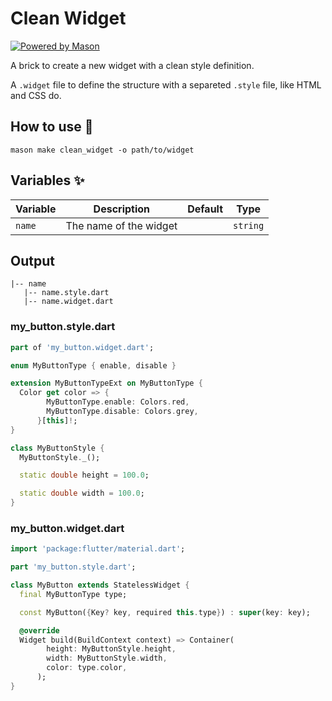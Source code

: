 # Clean Widget

[![Powered by Mason](https://img.shields.io/endpoint?url=https%3A%2F%2Ftinyurl.com%2Fmason-badge)](https://github.com/felangel/mason)

A brick to create a new widget with a clean style definition.

A `.widget` file to define the structure with a separeted  `.style` file, like HTML and CSS do.

## How to use 🚀

```
mason make clean_widget -o path/to/widget
```

## Variables ✨

| Variable | Description            | Default | Type       |
| -------- | ---------------------- | ------- | ---------- |
| `name` | The name of the widget |         | `string` |


## Output

```
|-- name
   |-- name.style.dart
   |-- name.widget.dart
```


### my_button.style.dart

```dart
part of 'my_button.widget.dart';

enum MyButtonType { enable, disable }

extension MyButtonTypeExt on MyButtonType {
  Color get color => {
        MyButtonType.enable: Colors.red,
        MyButtonType.disable: Colors.grey,
      }[this]!;
}

class MyButtonStyle {
  MyButtonStyle._();

  static double height = 100.0;

  static double width = 100.0;
}

```

### my_button.widget.dart

```dart
import 'package:flutter/material.dart';

part 'my_button.style.dart';

class MyButton extends StatelessWidget {
  final MyButtonType type;

  const MyButton({Key? key, required this.type}) : super(key: key);

  @override
  Widget build(BuildContext context) => Container(
        height: MyButtonStyle.height,
        width: MyButtonStyle.width,
        color: type.color,
      );
}

```
